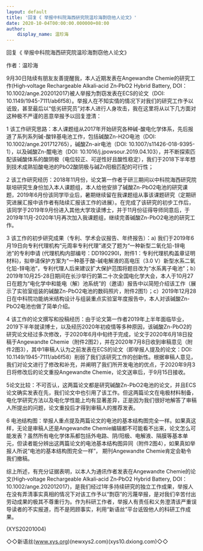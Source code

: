 ```yaml
---
layout: default
title: '回复《 举报中科院海西研究院温珍海剽窃他人论文》'
date: 2020-10-04T00:00:00.000000+08:00
author:
    display_name: 温珍海
---
```


回复《 举报中科院海西研究院温珍海剽窃他人论文》

作者：温珍海

9月30日陆续有朋友友善提醒我，本人近期发表在Angewandte Chemie的研究工作(High‐voltage Rechargeable Alkali‐acid Zn‐PbO2 Hybrid Battery, DOI：10.1002/ange.202012017)被人举报为剽窃发表在ECS的论文（DOI: 10.1149/1945-7111/ab6f58）。举报人在不知实情的情况下对我们的研究工作予以诋毁，甚至最后以“低劣研究员”对本人进行人身攻击，我在这里将从以下几方面对这种极不严谨的恶意举报予以回复澄清：

1 该工作研究思路：本人课题组从2017年开始研究各种碱-酸电化学体系，先后报道了系列系列碱-酸锌基电池工作，包括碱酸Zn-H2O电池（DOI: 10.1002/ange.201712765），碱酸Zn-air电池（DOI: 10.1007/s11426-018-9395-1），以及碱酸Zn-醌电池（DOI: 10.1016/j.jpowsour.2019.04.103），并不断探索匹配该碱酸体系的酸阴极（电位较正、可逆性好且酸性稳定），我们于2018下半年想到技术成熟铅酸电池的PbO2酸阴极与碱Zn阳极匹配的可行性；

2 该工作研究经历：2018年11月份，论文第一作者于研三期间以中科院海西研究院联培研究生身份加入本人课题组，本人给他安排了碱酸Zn-PbO2电池的研究课题，2019年6月份该同学毕业后，暑期继续留在我课题组从事该课题研究（定期研究进展汇报中该作者有陆续汇报该工作的进展）。在完成了该研究的初步工作后，该同学于2019年9月份进入其他大学攻读博士，并于11月份征得导师同意后，于2019年11月-2020年1月再次加入我课题组，继续完善碱酸Zn-PbO2电池的研究工作。

3 该工作的初步研究成果（专利、学术会议报告、年终报告）：a) 我们于2019年6月19日向专利代理机构“元周率专利代理”递交了题为“一种新型二氧化铅-锌电池”的专利申请 (代理机构内部编号：DD190290I，附件1：专利代理机构盖章证明材料)，拟申请保护方案为“一种基于酸-碱电解液的高电压（3.0 V）新型水系二氧化铅-锌电池”，专利代理人后来建议扩大保护范围将题目改为“水系离子电池”；b）2019年10月25-28日期间在长沙举行的第二十次全国电化学大会，本人于10月27日在题为“电化学中和能电（解）池系统”的（邀请）报告中以简短介绍该工作（展示了实验室组装的碱酸Zn-PbO2电池的数码照片，附件2图1）；c）2019年12月28日在中科院功能纳米结构设计与组装重点实验室年度报告中，本人对该碱酸Zn-PbO2电池也做了简单介绍。

4 该工作的论文撰写和投稿经历：由于论文第一作者2019年上半年面临毕业，2019下半年就读博士，以及经历2020年初疫情等多种原因，该碱酸Zn-PbO2的研究论文经过多次修改，于2020年6月中旬终于完成，论文于2020年6月18日投稿于Angewandte Chemie（附件2图2），并在2020年7月8日收到审稿意见（附件2图3），其中1审稿人认为之前发表在ECS的论文（即举报人提及的论文：DOI: 10.1149/1945-7111/ab6f58）削弱了我们该研究工作的创新性。根据审稿人意见，我们对论文进行了修改和补充，并阐明了我们所开发电池的优点，于2020年9月3日将修改后的论文重投Angewandte Chemie，论文送审后，于9月15日接收。

5论文比较：不可否认，这两篇论文都是研究碱酸Zn-PbO2电池的论文，并且ECS论文确实发表在先，我们论文中也引用了该工作。但这两篇论文在电极材料制备，电化学研究方法以及电化学性能上均有显著差异，正是因为我们很好地解答了审稿人所提出的问题，论文重投后才得到审稿人的推荐发表。

6 电池结构图：举报人重点提及两篇论文的电池的基本结构图完全一样。如果真这样，无论是审稿人还是Angewandte Chemie编辑都不可能看不出来，论文怎么可能发表？虽然所有电化学体系都包括外电路、阴/阳极、电解液、隔膜等基本单元，但读者能分辨出这两篇论文的电池基本结构图异同（附件2图4），如果真如举报人所说“电池的基本结构图完全一样”， 期刊Angewandte Chemie肯定会勒令我们撤稿。

综上所述，有充分证据表明，以本人为通讯作者发表在Angewandte Chemie的论文(High‐voltage Rechargeable Alkali‐acid Zn‐PbO2 Hybrid Battery, DOI：10.1002/ange.202012017)，是我们经过1年多持续研究的独立工作成果，举报人在没有弄清事实真相的情况下对该工作予以“剽窃”的污蔑举报，是对我们辛苦付出劳动成果的极其不尊重行为。作为科研工作者，举报人有责任和义务澄清该严重误导读者的不实报道，而不是罔顾事实，利用“新语丝”平台诋毁他人的科研工作成果。

(XYS20201004)

◇◇新语丝(www.xys.org)(newxys2.com)(xys10.dxiong.com)◇◇

